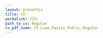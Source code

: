 ```yaml
---
layout: presentcv
title: CV
permalink: /CV/
path_to_cv: Regular
cv_pdf_name: CV_Lowe_Raivio_Public_Regular
---
```



